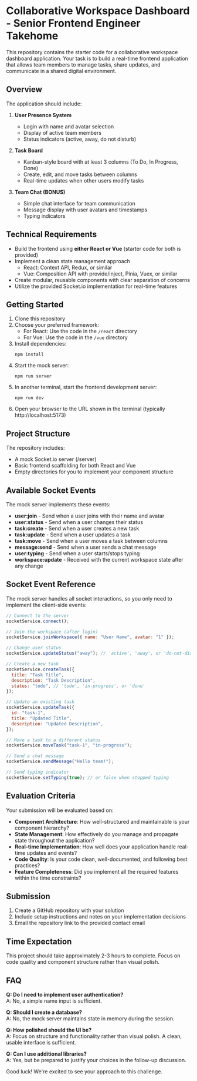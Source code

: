 # Collaborative Workspace Dashboard - Senior Frontend Engineer Takehome

This repository contains the starter code for a collaborative workspace dashboard application. Your task is to build a real-time frontend application that allows team members to manage tasks, share updates, and communicate in a shared digital environment.

## Overview

The application should include:

1. **User Presence System**

   - Login with name and avatar selection
   - Display of active team members
   - Status indicators (active, away, do not disturb)

2. **Task Board**

   - Kanban-style board with at least 3 columns (To Do, In Progress, Done)
   - Create, edit, and move tasks between columns
   - Real-time updates when other users modify tasks

3. **Team Chat (BONUS)**
   - Simple chat interface for team communication
   - Message display with user avatars and timestamps
   - Typing indicators

## Technical Requirements

- Build the frontend using **either React or Vue** (starter code for both is provided)
- Implement a clean state management approach
  - React: Context API, Redux, or similar
  - Vue: Composition API with provide/inject, Pinia, Vuex, or similar
- Create modular, reusable components with clear separation of concerns
- Utilize the provided Socket.io implementation for real-time features

## Getting Started

1. Clone this repository
2. Choose your preferred framework:
   - For React: Use the code in the `/react` directory
   - For Vue: Use the code in the `/vue` directory
3. Install dependencies:
   ```
   npm install
   ```
4. Start the mock server:
   ```
   npm run server
   ```
5. In another terminal, start the frontend development server:
   ```
   npm run dev
   ```
6. Open your browser to the URL shown in the terminal (typically http://localhost:5173)

## Project Structure

The repository includes:

- A mock Socket.io server (/server)
- Basic frontend scaffolding for both React and Vue
- Empty directories for you to implement your component structure

## Available Socket Events

The mock server implements these events:

- **user:join** - Send when a user joins with their name and avatar
- **user:status** - Send when a user changes their status
- **task:create** - Send when a user creates a new task
- **task:update** - Send when a user updates a task
- **task:move** - Send when a user moves a task between columns
- **message:send** - Send when a user sends a chat message
- **user:typing** - Send when a user starts/stops typing
- **workspace:update** - Received with the current workspace state after any change

## Socket Event Reference

The mock server handles all socket interactions, so you only need to implement the client-side events:

```javascript
// Connect to the server
socketService.connect();

// Join the workspace (after login)
socketService.joinWorkspace({ name: "User Name", avatar: "1" });

// Change user status
socketService.updateStatus("away"); // 'active', 'away', or 'do-not-disturb'

// Create a new task
socketService.createTask({
  title: "Task Title",
  description: "Task Description",
  status: "todo", // 'todo', 'in-progress', or 'done'
});

// Update an existing task
socketService.updateTask({
  id: "task-1",
  title: "Updated Title",
  description: "Updated Description",
});

// Move a task to a different status
socketService.moveTask("task-1", "in-progress");

// Send a chat message
socketService.sendMessage("Hello team!");

// Send typing indicator
socketService.setTyping(true); // or false when stopped typing
```

## Evaluation Criteria

Your submission will be evaluated based on:

- **Component Architecture**: How well-structured and maintainable is your component hierarchy?
- **State Management**: How effectively do you manage and propagate state throughout the application?
- **Real-time Implementation**: How well does your application handle real-time updates and events?
- **Code Quality**: Is your code clean, well-documented, and following best practices?
- **Feature Completeness**: Did you implement all the required features within the time constraints?

## Submission

1. Create a GitHub repository with your solution
2. Include setup instructions and notes on your implementation decisions
3. Email the repository link to the provided contact email

## Time Expectation

This project should take approximately 2-3 hours to complete. Focus on code quality and component structure rather than visual polish.

## FAQ

**Q: Do I need to implement user authentication?**  
A: No, a simple name input is sufficient.

**Q: Should I create a database?**  
A: No, the mock server maintains state in memory during the session.

**Q: How polished should the UI be?**  
A: Focus on structure and functionality rather than visual polish. A clean, usable interface is sufficient.

**Q: Can I use additional libraries?**  
A: Yes, but be prepared to justify your choices in the follow-up discussion.

Good luck! We're excited to see your approach to this challenge.
